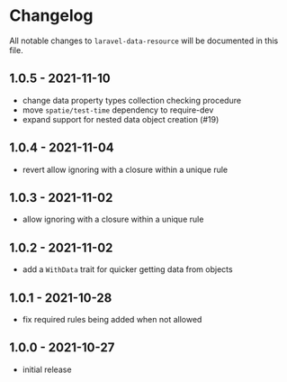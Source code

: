 # Changelog

All notable changes to `laravel-data-resource` will be documented in this file.

## 1.0.5 - 2021-11-10

- change data property types collection checking procedure
- move `spatie/test-time` dependency to require-dev
- expand support for nested data object creation (#19)

## 1.0.4 - 2021-11-04

- revert allow ignoring with a closure within a unique rule

## 1.0.3 - 2021-11-02

- allow ignoring with a closure within a unique rule

## 1.0.2 - 2021-11-02

- add a `WithData` trait for quicker getting data from objects

## 1.0.1 - 2021-10-28

- fix required rules being added when not allowed

## 1.0.0 - 2021-10-27

- initial release
